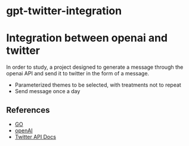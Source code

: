 # gpt-twitter-integration

# Integration between openai and twitter

In order to study, a project designed to generate a message through the openai API and send it to twitter in the form of a message.

- Parameterized themes to be selected, with treatments not to repeat
- Send message once a day

## References

- [GO](https://go.dev)
- [openAI](https://openai.com)
- [Twitter API Docs](https://developer.twitter.com/en/docs/twitter-api)
